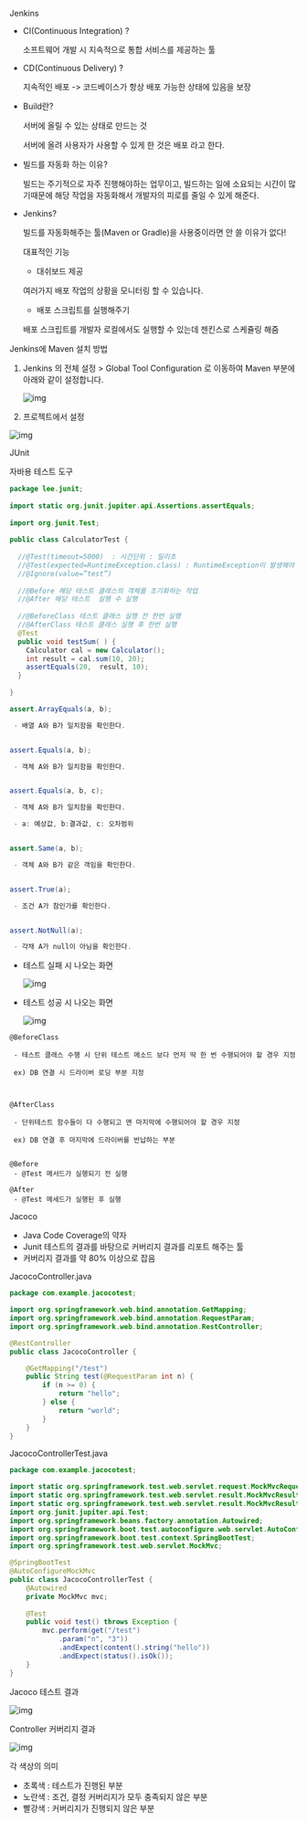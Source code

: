 Jenkins

* CI(Continuous Integration) ?

  소프트웨어 개발 시 지속적으로 통합 서비스를 제공하는 툴

* CD(Continuous Delivery) ?

  지속적인 배포 -> 코드베이스가 항상 배포 가능한 상태에 있음을 보장

* Build란?

  서버에 올릴 수 있는 상태로 만드는 것

  서버에 올려 사용자가 사용할 수 있게 한 것은 배포 라고 한다.

* 빌드를 자동화 하는 이유?

  빌드는 주기적으로 자주 진행해야하는 업무이고, 빌드하는 일에 소요되는 시간이 많기때문에 해당 작업을 자동화해서 개발자의 피로를 줄일 수 있게 해준다.

* Jenkins?

  빌드를 자동화해주는 툴(Maven or Gradle)을 사용중이라면 안 쓸 이유가 없다!

  대표적인 기능

  * 대쉬보드 제공 

  여러가지 배포 작업의 상황을 모니터링 할 수 있습니다.

  * 배포 스크립트를 실행해주기

  배포 스크립트를 개발자 로컬에서도 실행할 수 있는데 젠킨스로 스케쥴링 해줌

Jenkins에 Maven 설치 방법

1. Jenkins 의 전체 설정 > Global Tool Configuration 로 이동하여 Maven 부분에 아래와 같이 설정합니다. 

   ![img](https://blog.kakaocdn.net/dn/eFYDFT/btqwxR6wkei/2YpoSnijCGJuvteosoDWYK/img.png)

2. 프로젝트에서 설정

![img](https://blog.kakaocdn.net/dn/HYGZT/btqwyQy3YXT/VrscrhFZraKCvSECfbhk00/img.png)

 

JUnit

자바용 테스트 도구

```java
package lee.junit;
 
import static org.junit.jupiter.api.Assertions.assertEquals;
 
import org.junit.Test;
 
public class CalculatorTest {
   
  //@Test(timeout=5000)  : 시간단위 : 밀리초
  //@Test(expected=RuntimeException.class) : RuntimeException이 발생해야 성공
  //@Ignore(value=”test”)
   
  //@Before 해당 테스트 클래스의 객체를 초기화하는 작업
  //@After 해당 테스트  실행 수 실행
   
  //@BeforeClass 테스트 클래스 실행 전 한번 실행
  //@AfterClass 테스트 클래스 실행 후 한번 실행
  @Test
  public void testSum( ) {
    Calculator cal = new Calculator();
    int result = cal.sum(10, 20);
    assertEquals(20,  result, 10);
  }
 
}

```

```java
assert.ArrayEquals(a, b); 

 - 배열 A와 B가 일치함을 확인한다.


assert.Equals(a, b);

 - 객체 A와 B가 일치함을 확인한다.


assert.Equals(a, b, c);

 - 객체 A와 B가 일치함을 확인한다.

 - a: 예상값, b:결과값, c: 오차범위


assert.Same(a, b); 

 - 객체 A와 B가 같은 객임을 확인한다.


assert.True(a); 

 - 조건 A가 참인가를 확인한다.


assert.NotNull(a); 

 - 갹채 A가 null이 아님을 확인한다.

```

* 테스트 실패 시 나오는 화면

  ![img](https://t1.daumcdn.net/cfile/tistory/996648475A7D508C13)

* 테스트 성공 시 나오는 화면

  ![img](https://t1.daumcdn.net/cfile/tistory/991EB0475A7D508D1B)



```
@BeforeClass

 - 테스트 클래스 수행 시 단위 테스트 메소드 보다 먼저 딱 한 번 수행되어야 할 경우 지정

 ex) DB 연결 시 드라이버 로딩 부분 지정



@AfterClass

 - 단위테스트 함수들이 다 수행되고 맨 마지막에 수행되어야 할 경우 지정

 ex) DB 연결 후 마지막에 드라이버를 반납하는 부분


@Before
 - @Test 메서드가 실행되기 전 실행
 
@After
 - @Test 메세드가 실행된 후 실행
```



Jacoco

- Java Code Coverage의 약자
- Junit 테스트의 결과를 바탕으로 커버리지 결과를 리포트 해주는 툴
- 커버리지 결과를 약 80% 이상으로 잡음



JacocoController.java

```java
package com.example.jacocotest; 

import org.springframework.web.bind.annotation.GetMapping; 
import org.springframework.web.bind.annotation.RequestParam; 
import org.springframework.web.bind.annotation.RestController; 

@RestController 
public class JacocoController { 

	@GetMapping("/test") 
	public String test(@RequestParam int n) { 
		if (n >= 0) { 
			return "hello"; 
		} else { 
			return "world"; 
        } 
    } 
}
```

JacocoControllerTest.java

```java
package com.example.jacocotest;

import static org.springframework.test.web.servlet.request.MockMvcRequestBuilders.get; 
import static org.springframework.test.web.servlet.result.MockMvcResultMatchers.content; 
import static org.springframework.test.web.servlet.result.MockMvcResultMatchers.status; 
import org.junit.jupiter.api.Test; 
import org.springframework.beans.factory.annotation.Autowired; 
import org.springframework.boot.test.autoconfigure.web.servlet.AutoConfigureMockMvc; 
import org.springframework.boot.test.context.SpringBootTest; 
import org.springframework.test.web.servlet.MockMvc; 

@SpringBootTest 
@AutoConfigureMockMvc 
public class JacocoControllerTest { 
	@Autowired 
	private MockMvc mvc; 
	
	@Test 
	public void test() throws Exception { 
		mvc.perform(get("/test") 
			.param("n", "3")) 
			.andExpect(content().string("hello")) 
			.andExpect(status().isOk()); 
    }
}
```

Jacoco 테스트 결과

![img](https://blog.kakaocdn.net/dn/bE05tj/btqT6G2Byhd/1SDlx3kMPFdEjR0BJExeT1/img.png)

Controller 커버리지 결과

![img](https://blog.kakaocdn.net/dn/b0okVr/btqUcA76lzY/ExOP5Fu9u0HAw2clKEOaFk/img.png)

각 색상의 의미

* 초록색 : 테스트가 진행된 부분
* 노란색 : 조건, 결정 커버리지가 모두 충족되지 않은 부분
* 빨강색 : 커버리지가 진행되지 않은 부분



